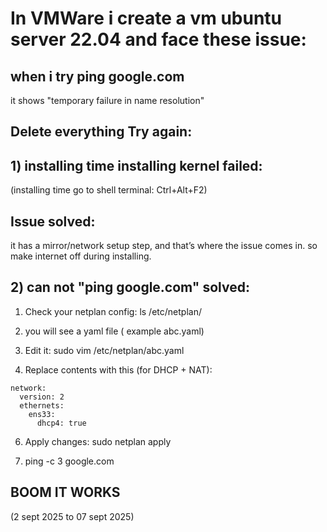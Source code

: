 
# In VMWare i create a vm ubuntu server 22.04 and face these issue:
## when i try ping google.com
it shows "temporary failure in name resolution"

## Delete everything Try again:

## 1) installing time installing kernel failed:
(installing time go to shell terminal: Ctrl+Alt+F2)
## Issue solved:
it has a mirror/network setup step, and that’s where the issue comes in. so make internet off during installing.

## 2) can not "ping google.com" solved:

1) Check your netplan config:
ls /etc/netplan/

2) you will see a yaml file ( example abc.yaml)

3) Edit it:
sudo vim /etc/netplan/abc.yaml

4) Replace contents with this (for DHCP + NAT):
```
network:
  version: 2
  ethernets:
    ens33:
      dhcp4: true
```

6) Apply changes:
sudo netplan apply

7) ping -c 3 google.com
## BOOM IT WORKS

(2 sept 2025 to 07 sept 2025)
